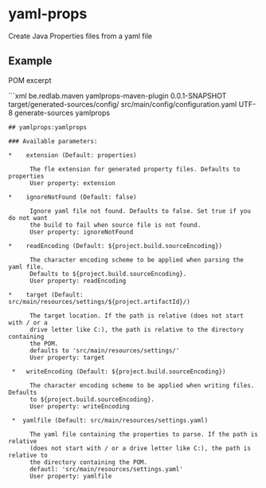 # yaml-props
Create Java Properties files from a yaml file

## Example
POM excerpt

´´´xml
			<plugin>
				<groupId>be.redlab.maven</groupId>
				<artifactId>yamlprops-maven-plugin</artifactId>
				<version>0.0.1-SNAPSHOT</version>
				<configuration>
					<!-- Specify the target folder to parse to -->
					<target>target/generated-sources/config/</target>
					<!-- Specify the source yaml file -->
					<yamlfile>src/main/config/configuration.yaml</yamlfile>
					<!-- Specify the encoding of source yaml file, you can also use writeEncoding to define the encoding to write in, if not given readEncoding is used -->
					<readEncoding>UTF-8</readEncoding>
				</configuration>
				<executions>
					<execution>
						<phase>generate-sources</phase>
						<goals>
							<goal>yamlprops</goal>
						</goals>
					</execution>
				</executions>
			</plugin>
```
## yamlprops:yamlprops

### Available parameters:

*    extension (Default: properties)

      The fle extension for generated property files. Defaults to properties
      User property: extension

*    ignoreNotFound (Default: false)

      Ignore yaml file not found. Defaults to false. Set true if you do not want
      the build to fail when source file is not found.
      User property: ignoreNotFound

*    readEncoding (Default: ${project.build.sourceEncoding})

      The character encoding scheme to be applied when parsing the yaml file.
      Defaults to ${project.build.sourceEncoding}.
      User property: readEncoding

*    target (Default: src/main/resources/settings/${project.artifactId}/)

      The target location. If the path is relative (does not start with / or a
      drive letter like C:), the path is relative to the directory containing
      the POM.
      defaults to 'src/main/resources/settings/'
      User property: target

 *   writeEncoding (Default: ${project.build.sourceEncoding})
 
      The character encoding scheme to be applied when writing files. Defaults
      to ${project.build.sourceEncoding}.
      User property: writeEncoding

 *  yamlfile (Default: src/main/resources/settings.yaml)
 
      The yaml file containing the properties to parse. If the path is relative
      (does not start with / or a drive letter like C:), the path is relative to
      the directory containing the POM.
      defautl: 'src/main/resources/settings.yaml'
      User property: yamlfile
